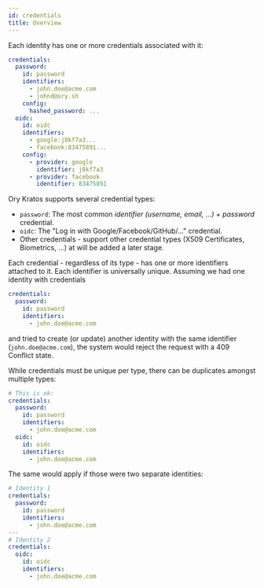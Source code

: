 ```yaml
---
id: credentials
title: Overview
---
```


Each identity has one or more credentials associated with it:

```yaml
credentials:
  password:
    id: password
    identifiers:
      - john.doe@acme.com
      - johnd@ory.sh
    config:
      hashed_password: ...
  oidc:
    id: oidc
    identifiers:
      - google:j8kf7a3...
      - facebook:83475891...
    config:
      - provider: google
        identifier: j8kf7a3
      - provider: facebook
        identifier: 83475891
```

Ory Kratos supports several credential types:

- `password`: The most common _identifier (username, email, ...) + password_
  credential.
- `oidc`: The "Log in with Google/Facebook/GitHub/..." credential.
- Other credentials - support other credential types (X509 Certificates,
  Biometrics, ...) at will be added a later stage.

Each credential - regardless of its type - has one or more identifiers attached
to it. Each identifier is universally unique. Assuming we had one identity with
credentials

```yaml
credentials:
  password:
    id: password
    identifiers:
      - john.doe@acme.com
```

and tried to create (or update) another identity with the same identifier
(`john.doe@acme.com`), the system would reject the request with a 409 Conflict
state.

While credentials must be unique per type, there can be duplicates amongst
multiple types:

```yaml
# This is ok:
credentials:
  password:
    id: password
    identifiers:
      - john.doe@acme.com
  oidc:
    id: oidc
    identifiers:
      - john.doe@acme.com
```

The same would apply if those were two separate identities:

```yaml
# Identity 1
credentials:
  password:
    id: password
    identifiers:
      - john.doe@acme.com
---
# Identity 2
credentials:
  oidc:
    id: oidc
    identifiers:
      - john.doe@acme.com
```
